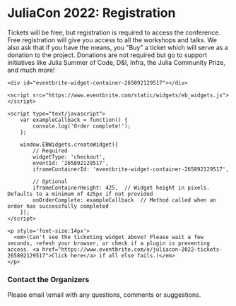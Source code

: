 # JuliaCon 2022: Registration

Tickets will be free, but registration is required to access the conference.
Free registration will give you access to all the workshops and talks. We also ask that if you have the means, you 
"Buy" a ticket which will serve as a donation to the project. Donations are not required but go to support initiatives like 
Julia Summer of Code, D&I, Infra, the Julia Community Prize, and much more!

~~~
<div id="eventbrite-widget-container-265892129517"></div>

<script src="https://www.eventbrite.com/static/widgets/eb_widgets.js"></script>

<script type="text/javascript">
    var exampleCallback = function() {
        console.log('Order complete!');
    };

    window.EBWidgets.createWidget({
        // Required
        widgetType: 'checkout',
        eventId: '265892129517',
        iframeContainerId: 'eventbrite-widget-container-265892129517',

        // Optional
        iframeContainerHeight: 425,  // Widget height in pixels. Defaults to a minimum of 425px if not provided
        onOrderComplete: exampleCallback  // Method called when an order has successfully completed
    });
</script>

<p style='font-size:14px'>
  <em>(Can't see the ticketing widget above? Please wait a few seconds, refesh your browser, or check if a plugin is preventing access. <a href="https://www.eventbrite.com/e/juliacon-2022-tickets-265892129517">Click here</a> if all else fails.)</em>
</p>
~~~

### Contact the Organizers

Please email \email with any questions, comments or suggestions.
